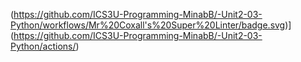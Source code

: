 (https://github.com/ICS3U-Programming-MinabB/-Unit2-03-Python/workflows/Mr%20Coxall's%20Super%20Linter/badge.svg)](https://github.com/ICS3U-Programming-MinabB/-Unit2-03-Python/actions/)

